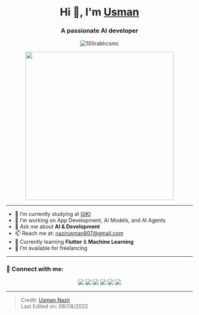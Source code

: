 <h1 align="center">Hi 👋, I'm <a href="https://100rabhcsmc.github.io/Me.io/" target="_blank">Usman</a></h1>
<h3 align="center">A passionate AI developer</h3>

<p align="center">
  <img src="https://komarev.com/ghpvc/?username=100rabhcsmc&label=Profile%20views&color=0e75b6&style=flat" alt="100rabhcsmc" />
</p>

<p align="center">
  <img src="https://media.giphy.com/media/SWoSkN6DxTszqIKEqv/giphy.gif" width="400" />
</p>

---

- 🔭 I’m currently studying at [GIKI](https://phoenix.tech/griffyn/)
- 🌱 I’m working on App Development, AI Models, and AI Agents
- 💬 Ask me about **AI & Development**
- 📫 Reach me at: [nazirusman807@gmail.com](mailto:nazirusman807@gmail.com)
- 🌱 Currently learning **Flutter** & **Machine Learning**
- 🤝 I’m available for freelancing

---

### 🔗 Connect with me:

<p align="center">
  <a href="https://www.linkedin.com/in/saurabhmchavan/"><img src="https://img.icons8.com/doodle/40/000000/linkedin--v2.png" /></a>
  <a href="https://github.com/100rabhcsmc"><img src="https://img.icons8.com/doodle/40/000000/github--v1.png" /></a>
  <a href="https://dev.to/100rabhcsmc"><img src="https://img.icons8.com/external-sketchy-juicy-fish/0.6x/external-blog-online-services-sketchy-sketchy-juicy-fish.png" /></a>
  <a href="https://instagram.com/100rabhch"><img src="https://img.icons8.com/doodle/40/000000/instagram-new--v2.png" /></a>
  <a href="https://twitter.com/100rabhcsmc"><img src="https://img.icons8.com/doodle/1x/twitter-squared--v2.png" /></a>
  <a href="https://www.youtube.com/channel/UC-ZdNkKNHC6KguDqNFKO2Nw?view_as=subscriber"><img src="https://img.icons8.com/doodle/1x/youtube--v2.png" /></a>
</p>

---

> Credit: [Usman Nazir](https://github.com/Musmannazir)  
> Last Edited on: 08/08/2022
